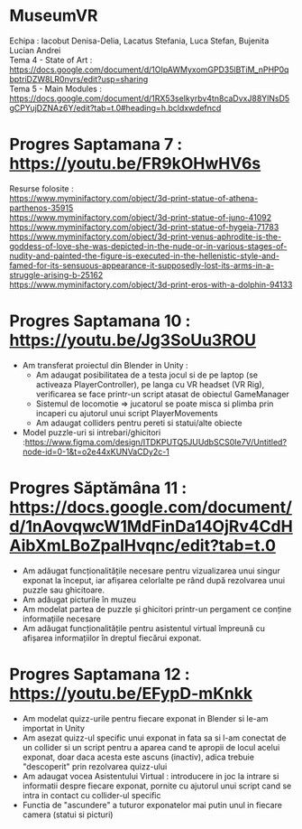 # MuseumVR
Echipa : Iacobut Denisa-Delia, Lacatus Stefania, Luca Stefan, Bujenita Lucian Andrei  
Tema 4 - State of Art : https://docs.google.com/document/d/1OIpAWMyxomGPD35lBTiM_nPHP0qbptriDZW8LR0nyrs/edit?usp=sharing  
Tema 5 - Main Modules : https://docs.google.com/document/d/1RX53seIkyrbv4tn8caDvxJ88YlNsD5gCPYujDZNAz6Y/edit?tab=t.0#heading=h.bcldxwdefncd  

# Progres Saptamana 7 : https://youtu.be/FR9kOHwHV6s  
  Resurse folosite :   
  https://www.myminifactory.com/object/3d-print-statue-of-athena-parthenos-35915    
  https://www.myminifactory.com/object/3d-print-statue-of-juno-41092    
  https://www.myminifactory.com/object/3d-print-statue-of-hygeia-71783    
  https://www.myminifactory.com/object/3d-print-venus-aphrodite-is-the-goddess-of-love-she-was-depicted-in-the-nude-or-in-various-stages-of-nudity-and-painted-the-figure-is-executed-in-the-hellenistic-style-and-famed-for-its-sensuous-appearance-it-supposedly-lost-its-arms-in-a-struggle-arising-b-25162     
  https://www.myminifactory.com/object/3d-print-eros-with-a-dolphin-94133    

  # Progres Saptamana 10 : https://youtu.be/Jg3SoUu3ROU  
  - Am transferat proiectul din Blender in Unity :
      - Am adaugat posibilitatea de a testa jocul si de pe laptop (se activeaza PlayerController), pe langa cu VR headset (VR Rig), verificarea se face printr-un script atasat de obiectul GameManager  
      - Sistemul de locomotie => jucatorul se poate misca si plimba prin incaperi cu ajutorul unui script PlayerMovements  
      - Am adaugat colliders pentru pereti si statui/alte obiecte  
  - Model puzzle-uri si intrebari/ghicitori :https://www.figma.com/design/ITDKPUTQ5JUUdbSCS0Ie7V/Untitled?node-id=0-1&t=o2e44xKUNVaCDy2c-1
  # Progres Săptămâna 11 : https://docs.google.com/document/d/1nAovqwcW1MdFinDa14OjRv4CdHAibXmLBoZpaIHvqnc/edit?tab=t.0
  - Am adăugat funcționalitățile necesare pentru vizualizarea unui singur exponat la început, iar afișarea celorlalte pe rând după rezolvarea unui puzzle sau ghicitoare.
  - Am adăugat picturile în muzeu
  - Am modelat partea de puzzle și ghicitori printr-un pergament ce conține informațiile necesare
  - Am adăugat funcționalitățile pentru asistentul virtual împreună cu afișarea informațiilor în dreptul fiecărui exponat.  

# Progres Saptamana 12 : https://youtu.be/EFypD-mKnkk  
- Am modelat quizz-urile pentru fiecare exponat in Blender si le-am importat in Unity  
- Am asezat quizz-ul specific unui exponat in fata sa si l-am conectat de un collider si un script pentru a aparea cand te apropii de locul acelui exponat, doar daca acesta este ascuns (inactiv), adica trebuie "descoperit" prin rezolvarea quizz-ului
- Am adaugat vocea Asistentului Virtual : introducere in joc la intrare si informatii despre fiecare exponat, pornite cu ajutorul unui script cand se intra in contact cu collider-ul specific
- Functia de "ascundere" a tuturor exponatelor mai putin unul in fiecare camera (statui si picturi)  
